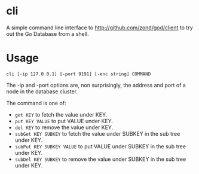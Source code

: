 cli
===

A simple command line interface to http://github.com/zond/god/client to try out the Go Database from a shell.

# Usage

    cli [-ip 127.0.0.1] [-port 9191] [-enc string] COMMAND

The -ip and -port options are, non surprisingly, the address and port of a node in the database cluster.

The command is one of:

* `get KEY` to fetch the value under KEY.
* `put KEY VALUE` to put VALUE under KEY.
* `del KEY` to remove the value under KEY.
* `subGet KEY SUBKEY` to fetch the value under SUBKEY in the sub tree under KEY.
* `subPut KEY SUBKEY VALUE` to put VALUE under SUBKEY in the sub tree under KEY.
* `subDel KEY SUBKEY` to remove the value under SUBKEY in the sub tree under KEY.


